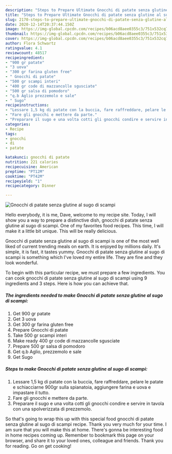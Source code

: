 ```yaml
---
description: "Steps to Prepare Ultimate Gnocchi di patate senza glutine al sugo di scampi"
title: "Steps to Prepare Ultimate Gnocchi di patate senza glutine al sugo di scampi"
slug: 2170-steps-to-prepare-ultimate-gnocchi-di-patate-senza-glutine-al-sugo-di-scampi
date: 2020-12-14T20:37:44.150Z
image: https://img-global.cpcdn.com/recipes/b06acd8aee0355c3/751x532cq70/gnocchi-di-patate-senza-glutine-al-sugo-di-scampi-recipe-main-photo.jpg
thumbnail: https://img-global.cpcdn.com/recipes/b06acd8aee0355c3/751x532cq70/gnocchi-di-patate-senza-glutine-al-sugo-di-scampi-recipe-main-photo.jpg
cover: https://img-global.cpcdn.com/recipes/b06acd8aee0355c3/751x532cq70/gnocchi-di-patate-senza-glutine-al-sugo-di-scampi-recipe-main-photo.jpg
author: Flora Schwartz
ratingvalue: 4.1
reviewcount: 48517
recipeingredient:
- "900 gr patate"
- "3 uova"
- "300 gr farina gluten free"
- " Gnocchi di patate"
- "500 gr scampi interi"
- "400 gr code di mazzancolle sgusciate"
- "500 gr salsa di pomodoro"
- "q.b Aglio prezzemolo e sale"
- " Sugo"
recipeinstructions:
- "Lessare 1,5 kg di patate con la buccia, fare raffreddare, pelare le patate e schiacciarne 900gr sulla spianatoia, aggiungere farina e uova e impastare il tutto."
- "Fare gli gnocchi e mettere da parte."
- "Preparare il sugo e una volta cotti gli gnocchi condire e servire in tavola con una spolverizzata di prezzemolo."
categories:
- Recipe
tags:
- gnocchi
- di
- patate

katakunci: gnocchi di patate 
nutrition: 221 calories
recipecuisine: American
preptime: "PT12M"
cooktime: "PT42M"
recipeyield: "1"
recipecategory: Dinner

---
```



![Gnocchi di patate senza glutine al sugo di scampi](https://img-global.cpcdn.com/recipes/b06acd8aee0355c3/751x532cq70/gnocchi-di-patate-senza-glutine-al-sugo-di-scampi-recipe-main-photo.jpg)

Hello everybody, it is me, Dave, welcome to my recipe site. Today, I will show you a way to prepare a distinctive dish, gnocchi di patate senza glutine al sugo di scampi. One of my favorites food recipes. This time, I will make it a little bit unique. This will be really delicious.



Gnocchi di patate senza glutine al sugo di scampi is one of the most well liked of current trending meals on earth. It is enjoyed by millions daily. It's simple, it is fast, it tastes yummy. Gnocchi di patate senza glutine al sugo di scampi is something which I've loved my entire life. They are fine and they look wonderful.


To begin with this particular recipe, we must prepare a few ingredients. You can cook gnocchi di patate senza glutine al sugo di scampi using 9 ingredients and 3 steps. Here is how you can achieve that.

<!--inarticleads1-->

##### The ingredients needed to make Gnocchi di patate senza glutine al sugo di scampi:

1. Get 900 gr patate
1. Get 3 uova
1. Get 300 gr farina gluten free
1. Prepare  Gnocchi di patate
1. Take 500 gr scampi interi
1. Make ready 400 gr code di mazzancolle sgusciate
1. Prepare 500 gr salsa di pomodoro
1. Get q.b Aglio, prezzemolo e sale
1. Get  Sugo




<!--inarticleads2-->

##### Steps to make Gnocchi di patate senza glutine al sugo di scampi:

1. Lessare 1,5 kg di patate con la buccia, fare raffreddare, pelare le patate e schiacciarne 900gr sulla spianatoia, aggiungere farina e uova e impastare il tutto.
1. Fare gli gnocchi e mettere da parte.
1. Preparare il sugo e una volta cotti gli gnocchi condire e servire in tavola con una spolverizzata di prezzemolo.




So that's going to wrap this up with this special food gnocchi di patate senza glutine al sugo di scampi recipe. Thank you very much for your time. I am sure that you will make this at home. There's gonna be interesting food in home recipes coming up. Remember to bookmark this page on your browser, and share it to your loved ones, colleague and friends. Thank you for reading. Go on get cooking!
